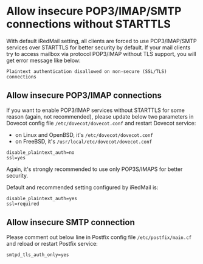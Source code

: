 # Allow insecure POP3/IMAP/SMTP connections without STARTTLS

With default iRedMail setting, all clients are forced to use POP3/IMAP/SMTP
services over STARTTLS for better security by default. If your mail clients
try to access mailbox via protocol POP3/IMAP without TLS support, you will
get error message like below:

```
Plaintext authentication disallowed on non-secure (SSL/TLS) connections
```

## Allow insecure POP3/IMAP connections

If you want to enable POP3/IMAP services without STARTTLS for some reason
(again, not recommended), please update below two parameters in Dovecot config
file `/etc/dovecot/dovecot.conf` and restart Dovecot service:

* on Linux and OpenBSD, it's `/etc/dovecot/dovecot.conf`
* on FreeBSD, it's `/usr/local/etc/dovecot/dovecot.conf`

```
disable_plaintext_auth=no
ssl=yes
```

Again, it's strongly recommended to use only POP3S/IMAPS for better security.

Default and recommended setting configured by iRedMail is:

```
disable_plaintext_auth=yes
ssl=required
```

## Allow insecure SMTP connection

Please comment out below line in Postfix config file `/etc/postfix/main.cf`
and reload or restart Postfix service:

```
smtpd_tls_auth_only=yes
```
